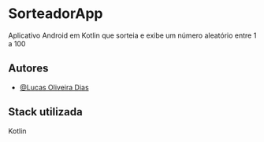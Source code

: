 
# SorteadorApp

Aplicativo Android em Kotlin que sorteia e exibe um número aleatório entre 1 a 100







## Autores

- [@Lucas Oliveira Dias](https://www.github.com/codedias)








## Stack utilizada

Kotlin
